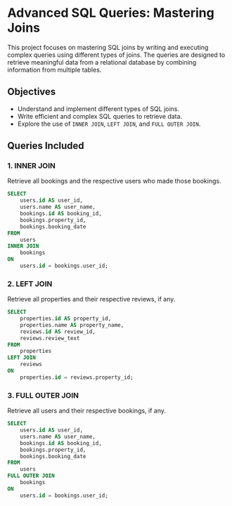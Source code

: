 # Advanced SQL Queries: Mastering Joins

This project focuses on mastering SQL joins by writing and executing complex queries using different types of joins. The queries are designed to retrieve meaningful data from a relational database by combining information from multiple tables.

## Objectives

- Understand and implement different types of SQL joins.
- Write efficient and complex SQL queries to retrieve data.
- Explore the use of `INNER JOIN`, `LEFT JOIN`, and `FULL OUTER JOIN`.

## Queries Included

### 1. INNER JOIN
Retrieve all bookings and the respective users who made those bookings.

```sql
SELECT 
    users.id AS user_id,
    users.name AS user_name,
    bookings.id AS booking_id,
    bookings.property_id,
    bookings.booking_date
FROM 
    users
INNER JOIN 
    bookings
ON 
    users.id = bookings.user_id;
```

### 2. LEFT JOIN
Retrieve all properties and their respective reviews, if any.

```sql
SELECT 
    properties.id AS property_id,
    properties.name AS property_name,
    reviews.id AS review_id,
    reviews.review_text
FROM 
    properties
LEFT JOIN 
    reviews
ON 
    properties.id = reviews.property_id;
```

### 3. FULL OUTER JOIN
Retrieve all users and their respective bookings, if any.

```sql
SELECT 
    users.id AS user_id,
    users.name AS user_name,
    bookings.id AS booking_id,
    bookings.property_id,
    bookings.booking_date
FROM 
    users
FULL OUTER JOIN 
    bookings
ON 
    users.id = bookings.user_id;
```